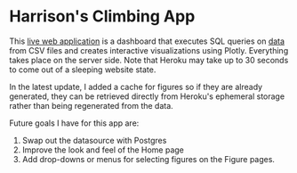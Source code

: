 # Harrison's Climbing App

This [live web application](https://harrisonized-climbing-app.herokuapp.com/) is a dashboard that executes SQL queries on [data](https://github.com/harrisonized/harrisonized-climbing-app/tree/master/data) from CSV files and creates interactive visualizations using Plotly. Everything takes place on the server side. Note that Heroku may take up to 30 seconds to come out of a sleeping website state.

In the latest update, I added a cache for figures so if they are already generated, they can be retrieved directly from Heroku's ephemeral storage rather than being regenerated from the data.

 Future goals I have for this app are:

1. Swap out the datasource with Postgres
2. Improve the look and feel of the Home page
3. Add drop-downs or menus for selecting figures on the Figure pages.
